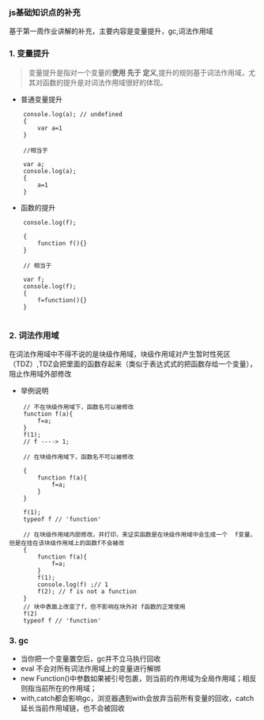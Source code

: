 ### js基础知识点的补充
 基于第一周作业讲解的补充，主要内容是变量提升，gc,词法作用域
### 1. 变量提升
> 变量提升是指对一个变量的**使用 先于 定义**,提升的规则基于词法作用域，尤其对函数的提升是对词法作用域很好的体现。
- 普通变量提升
```
    console.log(a); // undefined
    {
        var a=1
    }
 
    //相当于
 
    var a;
    console.log(a);
    {
        a=1
    }
```
- 函数的提升
```
    console.log(f);

    {
        function f(){}
    }

    // 相当于

    var f;
    console.log(f);
    {
        f=function(){}
    }


```

### 2. 词法作用域
在词法作用域中不得不说的是块级作用域，块级作用域对产生暂时性死区（TDZ）,TDZ会把里面的函数存起来（类似于表达式式的把函数存给一个变量），阻止作用域外部修改 
- 举例说明
```
    // 不在块级作用域下，函数名可以被修改
    function f(a){
        f=a;
    }
    f(1);
    // f ----> 1;

    // 在块级作用域下，函数名不可以被修改

    {
        function f(a){
            f=a;
        }
    }

    f(1);
    typeof f // 'function'

    // 在块级作用域内部修改，并打印，来证实函数是在块级作用域中会生成一个  f变量，但是在挂在该块级作用域上的函数f不会被改
    {
        function f(a){
            f=a;
        }
        f(1);
        console.log(f) ;// 1
        f(2); // f is not a function
    }
    // 块中表面上改变了f，但不影响在块外对 f函数的正常使用
    f(2)
    typeof f // 'function'

```
### 3. gc 
- 当你把一个变量置空后，gc并不立马执行回收
- eval 不会对所有词法作用域上的变量进行解绑
- new Function()中参数如果被引号包裹，则当前的作用域为全局作用域；相反则指当前所在的作用域；
- with,catch都会影响gc，浏览器遇到with会放弃当前所有变量的回收，catch 延长当前作用域链，也不会被回收